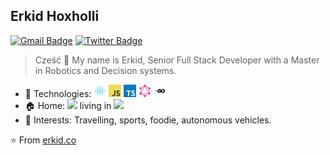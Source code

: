 ## Erkid Hoxholli
[![Gmail Badge](https://img.shields.io/badge/-Gmail-c14438?style=flat-square&logo=Gmail&logoColor=white&link=mailto:erkidhoxholli@gmail.com)](mailto:erkidhoxholli@gmail.com)
[![Twitter Badge](https://img.shields.io/badge/-Twitter-1da1f2?style=flat-square&labelColor=1da1f2&logo=twitter&logoColor=white&link=https://www.twitter.com/hoxholli_erkid/)](https://www.twitter.com/hoxholli_erkid/)

> Cześć 👋 My name is Erkid, Senior Full Stack Developer with a Master in Robotics and Decision systems.
- 🧠 Technologies:  <img height="20" src="https://raw.githubusercontent.com/github/explore/80688e429a7d4ef2fca1e82350fe8e3517d3494d/topics/react/react.png"> <img height="20" src="https://raw.githubusercontent.com/github/explore/80688e429a7d4ef2fca1e82350fe8e3517d3494d/topics/javascript/javascript.png"> <img height="20" src="https://raw.githubusercontent.com/github/explore/80688e429a7d4ef2fca1e82350fe8e3517d3494d/topics/typescript/typescript.png"> <img height="20" src="https://raw.githubusercontent.com/github/explore/80688e429a7d4ef2fca1e82350fe8e3517d3494d/topics/graphql/graphql.png"> <img height="20" src="https://raw.githubusercontent.com/github/explore/80688e429a7d4ef2fca1e82350fe8e3517d3494d/topics/go/go.png">
- :house: Home:  <img height="20" src="https://www.cia.gov/library/publications/the-world-factbook/attachments/flags/AL-flag.gif" /> living in <img height="20" src="https://www.cia.gov/library/publications/the-world-factbook/attachments/flags/PL-flag.gif" />
- :pushpin: Interests: Travelling, sports, foodie, autonomous vehicles.

⭐️ From [erkid.co](https://erkid.co)
